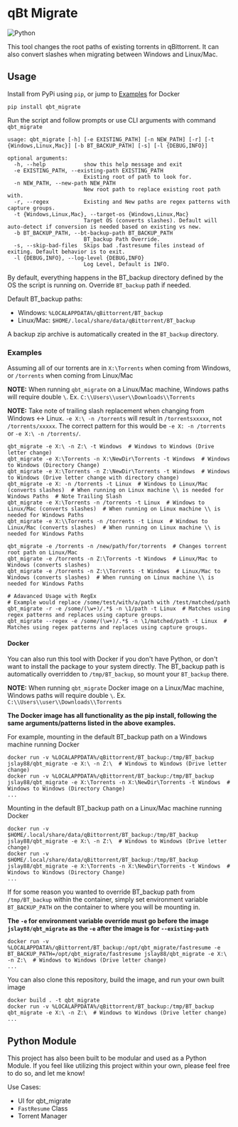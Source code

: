 # qBt Migrate
![Python](https://github.com/jslay88/qbt_migrate/actions/workflows/python.yml/badge.svg)

This tool changes the root paths of existing torrents in qBittorrent.
It can also convert slashes when migrating between Windows and Linux/Mac.

## Usage

Install from PyPi using `pip`, or jump to [Examples](#Examples) for Docker

    pip install qbt_migrate

Run the script and follow prompts or use CLI arguments with command `qbt_migrate`

    usage: qbt_migrate [-h] [-e EXISTING_PATH] [-n NEW_PATH] [-r] [-t {Windows,Linux,Mac}] [-b BT_BACKUP_PATH] [-s] [-l {DEBUG,INFO}]

    optional arguments:
      -h, --help            show this help message and exit
      -e EXISTING_PATH, --existing-path EXISTING_PATH
                            Existing root of path to look for.
      -n NEW_PATH, --new-path NEW_PATH
                            New root path to replace existing root path with.
      -r, --regex           Existing and New paths are regex patterns with capture groups.
      -t {Windows,Linux,Mac}, --target-os {Windows,Linux,Mac}
                            Target OS (converts slashes). Default will auto-detect if conversion is needed based on existing vs new.
      -b BT_BACKUP_PATH, --bt-backup-path BT_BACKUP_PATH
                            BT_backup Path Override.
      -s, --skip-bad-files  Skips bad .fastresume files instead of exiting. Default behavior is to exit.
      -l {DEBUG,INFO}, --log-level {DEBUG,INFO}
                            Log Level, Default is INFO.

By default, everything happens in the BT_backup directory defined by the OS the script is running on.
Override `BT_backup` path if needed.

Default BT_backup paths:
* Windows: `%LOCALAPPDATA%/qBittorrent/BT_backup`
* Linux/Mac: `$HOME/.local/share/data/qBittorrent/BT_backup`

A backup zip archive is automatically created in the `BT_backup` directory.

### Examples
Assuming all of our torrents are in `X:\Torrents` when coming from Windows, or `/torrents` when coming from Linux/Mac

**NOTE:** When running `qbt_migrate` on a Linux/Mac machine, Windows paths will require double `\`. Ex. `C:\\Users\\user\\Downloads\\Torrents`

**NOTE:** Take note of trailing slash replacement when changing from Windows <-> Linux. `-e X:\ -n /torrents` will result in `/torrentsxxxxx`, not `/torrents/xxxxx`.
The correct pattern for this would be `-e X: -n /torrents` or `-e X:\ -n /torrents/`.

    qbt_migrate -e X:\ -n Z:\ -t Windows  # Windows to Windows (Drive letter change)
    qbt_migrate -e X:\Torrents -n X:\NewDir\Torrents -t Windows  # Windows to Windows (Directory Change)
    qbt_migrate -e X:\Torrents -n Z:\NewDir\Torrents -t Windows  # Windows to Windows (Drive letter change with directory change)
    qbt_migrate -e X: -n /torrents -t Linux  # Windows to Linux/Mac (converts slashes)  # When running on Linux machine \\ is needed for Windows Paths  # Note Trailing Slash
    qbt_migrate -e X:\Torrents -n /torrents -t Linux  # Windows to Linux/Mac (converts slashes)  # When running on Linux machine \\ is needed for Windows Paths
    qbt_migrate -e X:\\Torrents -n /torrents -t Linux  # Windows to Linux/Mac (converts slashes)  # When running on Linux machine \\ is needed for Windows Paths

    qbt_migrate -e /torrents -n /new/path/for/torrents  # Changes torrent root path on Linux/Mac
    qbt_migrate -e /torrents -n Z:\Torrents -t Windows  # Linux/Mac to Windows (converts slashes)
    qbt_migrate -e /torrents -n Z:\\Torrents -t Windows  # Linux/Mac to Windows (converts slashes)  # When running on Linux machine \\ is needed for Windows Paths

    # Adavanced Usage with RegEx
    # Example would replace /some/test/with/a/path with /test/matched/path
    qbt_migrate -r -e /some/(\w+)/.*$ -n \1/path -t Linux  # Matches using regex patterns and replaces using capture groups.
    qbt_migrate --regex -e /some/(\w+)/.*$ -n \1/matched/path -t Linux  # Matches using regex patterns and replaces using capture groups.

#### Docker
You can also run this tool with Docker if you don't have Python, or don't want to install the package to your system directly.
The BT_backup path is automatically overridden to `/tmp/BT_backup`, so mount your `BT_backup` there.

**NOTE:** When running `qbt_migrate` Docker image on a Linux/Mac machine, Windows paths will require double `\`. Ex. `C:\\Users\\user\\Downloads\\Torrents`

**The Docker image has all functionality as the pip install, following the same arguments/patterns listed in the above examples.**

For example, mounting in the default BT_backup path on a Windows machine running Docker

    docker run -v %LOCALAPPDATA%/qBittorrent/BT_backup:/tmp/BT_backup jslay88/qbt_migrate -e X:\ -n Z:\  # Windows to Windows (Drive letter change)
    docker run -v %LOCALAPPDATA%/qBittorrent/BT_backup:/tmp/BT_backup jslay88/qbt_migrate -e X:\Torrents -n X:\NewDir\Torrents -t Windows  # Windows to Windows (Directory Change)
    ...

Mounting in the default BT_backup path on a Linux/Mac machine running Docker

    docker run -v $HOME/.local/share/data/qBittorrent/BT_backup:/tmp/BT_backup jslay88/qbt_migrate -e X:\ -n Z:\  # Windows to Windows (Drive letter change)
    docker run -v $HOME/.local/share/data/qBittorrent/BT_backup:/tmp/BT_backup jslay88/qbt_migrate -e X:\Torrents -n X:\NewDir\Torrents -t Windows  # Windows to Windows (Directory Change)
    ...

If for some reason you wanted to override BT_backup path from `/tmp/BT_backup` within the container, simply set
environment variable `BT_BACKUP_PATH` on the container to where you will be mounting in.

**The `-e` for environment variable override must go before the image `jslay88/qbt_migrate` as the `-e` after the image is for `--existing-path`**

    docker run -v %LOCALAPPDATA%/qBittorrent/BT_backup:/opt/qbt_migrate/fastresume -e BT_BACKUP_PATH=/opt/qbt_migrate/fastresume jslay88/qbt_migrate -e X:\ -n Z:\  # Windows to Windows (Drive letter change)
    ...

You can also clone this repository, build the image, and run your own built image

    docker build . -t qbt_migrate
    docker run -v %LOCALAPPDATA%/qBittorrent/BT_backup:/tmp/BT_backup qbt_migrate -e X:\ -n Z:\  # Windows to Windows (Drive letter change)
    ...


## Python Module
This project has also been built to be modular and used as a Python Module. If you feel like utilizing this project within your own,
please feel free to do so, and let me know!

Use Cases:
* UI for qbt_migrate
* `FastResume` Class
* Torrent Manager
